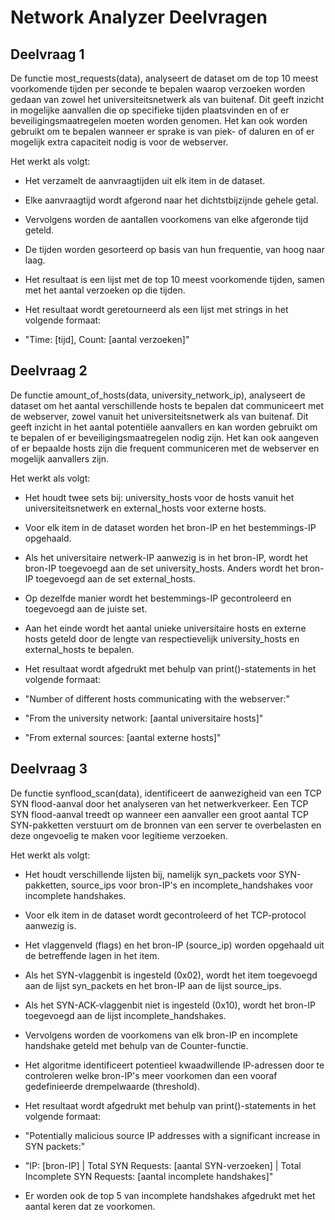 # Network Analyzer Deelvragen

## Deelvraag 1

De functie most_requests(data), analyseert de dataset om de top 10 meest voorkomende tijden per seconde te bepalen waarop verzoeken worden gedaan van zowel het universiteitsnetwerk als van buitenaf. Dit geeft inzicht in mogelijke aanvallen die op specifieke tijden plaatsvinden en of er beveiligingsmaatregelen moeten worden genomen. Het kan ook worden gebruikt om te bepalen wanneer er sprake is van piek- of daluren en of er mogelijk extra capaciteit nodig is voor de webserver.

Het werkt als volgt:

- Het verzamelt de aanvraagtijden uit elk item in de dataset.

- Elke aanvraagtijd wordt afgerond naar het dichtstbijzijnde gehele getal.

- Vervolgens worden de aantallen voorkomens van elke afgeronde tijd geteld.

- De tijden worden gesorteerd op basis van hun frequentie, van hoog naar laag.

- Het resultaat is een lijst met de top 10 meest voorkomende tijden, samen met het aantal verzoeken op die tijden.

- Het resultaat wordt geretourneerd als een lijst met strings in het volgende formaat:

-    "Time: [tijd], Count: [aantal verzoeken]"

## Deelvraag 2

De functie amount_of_hosts(data, university_network_ip), analyseert de dataset om het aantal verschillende hosts te bepalen dat communiceert met de webserver, zowel vanuit het universiteitsnetwerk als van buitenaf. Dit geeft inzicht in het aantal potentiële aanvallers en kan worden gebruikt om te bepalen of er beveiligingsmaatregelen nodig zijn. Het kan ook aangeven of er bepaalde hosts zijn die frequent communiceren met de webserver en mogelijk aanvallers zijn.

Het werkt als volgt:

- Het houdt twee sets bij: university_hosts voor de hosts vanuit het universiteitsnetwerk en external_hosts voor externe hosts.

- Voor elk item in de dataset worden het bron-IP en het bestemmings-IP opgehaald.

- Als het universitaire netwerk-IP aanwezig is in het bron-IP, wordt het bron-IP toegevoegd aan de set university_hosts. Anders wordt het bron-IP toegevoegd aan de set external_hosts.

- Op dezelfde manier wordt het bestemmings-IP gecontroleerd en toegevoegd aan de juiste set.

- Aan het einde wordt het aantal unieke universitaire hosts en externe hosts geteld door de lengte van respectievelijk university_hosts en external_hosts te bepalen.

- Het resultaat wordt afgedrukt met behulp van print()-statements in het volgende formaat:

-    "Number of different hosts communicating with the webserver:"
-    "From the university network: [aantal universitaire hosts]"
-    "From external sources: [aantal externe hosts]"

## Deelvraag 3

De functie synflood_scan(data), identificeert de aanwezigheid van een TCP SYN flood-aanval door het analyseren van het netwerkverkeer. Een TCP SYN flood-aanval treedt op wanneer een aanvaller een groot aantal TCP SYN-pakketten verstuurt om de bronnen van een server te overbelasten en deze ongevoelig te maken voor legitieme verzoeken.

Het werkt als volgt:

- Het houdt verschillende lijsten bij, namelijk syn_packets voor SYN-pakketten, source_ips voor bron-IP's en incomplete_handshakes voor incomplete handshakes.

- Voor elk item in de dataset wordt gecontroleerd of het TCP-protocol aanwezig is.

- Het vlaggenveld (flags) en het bron-IP (source_ip) worden opgehaald uit de betreffende lagen in het item.

- Als het SYN-vlaggenbit is ingesteld (0x02), wordt het item toegevoegd aan de lijst syn_packets en het bron-IP aan de lijst source_ips.

- Als het SYN-ACK-vlaggenbit niet is ingesteld (0x10), wordt het bron-IP toegevoegd aan de lijst incomplete_handshakes.

- Vervolgens worden de voorkomens van elk bron-IP en incomplete handshake geteld met behulp van de Counter-functie.

- Het algoritme identificeert potentieel kwaadwillende IP-adressen door te controleren welke bron-IP's meer voorkomen dan een vooraf gedefinieerde drempelwaarde (threshold).
- Het resultaat wordt afgedrukt met behulp van print()-statements in het volgende formaat:

-    "Potentially malicious source IP addresses with a significant increase in SYN packets:"
-    "IP: [bron-IP] | Total SYN Requests: [aantal SYN-verzoeken] | Total Incomplete SYN Requests: [aantal incomplete handshakes]"

-    Er worden ook de top 5 van incomplete handshakes afgedrukt met het aantal keren dat ze voorkomen.